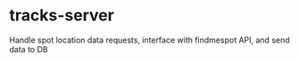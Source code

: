 # tracks-server
Handle spot location data requests, interface with findmespot API, and send data to DB
